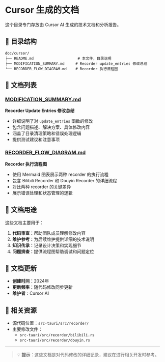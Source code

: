 # Cursor 生成的文档

这个目录专门存放由 Cursor AI 生成的技术文档和分析报告。

## 📁 目录结构

```
doc/cursor/
├── README.md                    # 本文件，目录说明
├── MODIFICATION_SUMMARY.md     # Recorder update_entries 修改总结
└── RECORDER_FLOW_DIAGRAM.md    # Recorder 执行流程图
```

## 📄 文档列表

### [MODIFICATION_SUMMARY.md](./MODIFICATION_SUMMARY.md)
**Recorder Update Entries 修改总结**
- 详细说明了对 `update_entries` 函数的修改
- 包含问题描述、解决方案、具体修改内容
- 涵盖了目录清理策略和错误处理逻辑
- 提供测试建议和注意事项

### [RECORDER_FLOW_DIAGRAM.md](./RECORDER_FLOW_DIAGRAM.md)
**Recorder 执行流程图**
- 使用 Mermaid 图表展示两种 recorder 的执行流程
- 包含 Bilibili Recorder 和 Douyin Recorder 的详细流程
- 对比两种 recorder 的关键差异
- 展示错误处理和状态管理的逻辑

## 🎯 文档用途

这些文档主要用于：

1. **代码审查**：帮助团队成员理解修改内容
2. **维护参考**：为后续维护提供详细的技术说明
3. **知识传承**：记录设计决策和实现细节
4. **问题排查**：提供流程图帮助调试和问题定位

## 📝 文档更新

- **创建时间**：2024年
- **更新频率**：随代码修改同步更新
- **维护者**：Cursor AI

## 🔗 相关资源

- 源代码位置：`src-tauri/src/recorder/`
- 主要修改文件：
  - `src-tauri/src/recorder/bilibili.rs`
  - `src-tauri/src/recorder/douyin.rs`

---

> 💡 **提示**：这些文档是对代码修改的详细记录，建议在进行相关开发时参考。